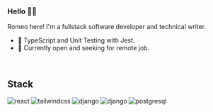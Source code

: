 ### Hello 👋🏿

Romeo here! I'm a fullstack software developer and technical writer.

- 🌱 TypeScript and Unit Testing with Jest.
- 💼 Currently open and seeking for remote job.

<br>

## Stack

<img align="left" alt="react" src="https://img.shields.io/badge/reactJS%20-%2320232a.svg?&style=for-the-badge&logo=react&logoColor=%2361DAFB" />
<img align="left" alt="tailwindcss" src="https://img.shields.io/static/v1?label=&style=for-the-badge&logo=tailwindcss&logoColor=blue&message=TailwindCSS&color=white" />
<img align="left" alt="django" src="https://img.shields.io/static/v1?label=&style=for-the-badge&logo=django&logoColor=white&message=Django&color=green">
<img align="left" alt="django" src="https://img.shields.io/static/v1?label=&style=for-the-badge&message=Django%20rest%20framework&color=red">
<img align="left" alt="postgresql" src="https://img.shields.io/badge/postgresql-%23316192.svg?&style=for-the-badge&logo=postgresql&logoColor=white" />
<br>
<br>
